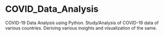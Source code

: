 # COVID_Data_Analysis
COVID-19 Data Analysis using Python. Study/Analysis of COVID-19 data of various countries. Deriving various insights and visualization of the same.
